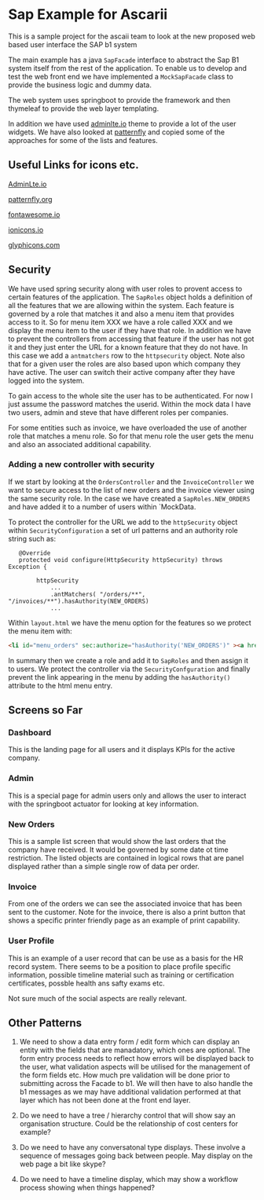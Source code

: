 # Sap Example for Ascarii
This is a sample project for the ascaii team to look at the new proposed web based user interface the SAP b1 system

The main example has a java `SapFacade` interface to abstract the Sap B1 system itself from the rest of the application.
To enable us to develop and test the web front end we have implemented a `MockSapFacade` class to provide the business logic and dummy data.

The web system uses springboot to provide the framework and then thymeleaf to provide the web layer templating.

In addition we have used [adminlte.io](http://adminlte.io) theme to provide a lot of the user widgets. We have also looked at 
[patternfly](http://patternfly.org) and copied some of the approaches for some of the lists and features.

## Useful Links for icons etc.
[AdminLte.io](http://adminlte.io)

[patternfly.org](http://patternfly.org)

[fontawesome.io](http://fontawesome.io/icons/)

[ionicons.io](http://ionicons.com)

[glyphicons.com](http://glyphicons.com)

## Security

We have used spring security along with user roles to provent access to certain features of the application.
The `SapRoles` object holds a definition of all the features that we are allowing within the system.
Each feature is governed by a role that matches it and also a menu item that provides access to it. 
So for menu item XXX we have a role called XXX and we display the menu item
to the user if they have that role. 
In addition we have to prevent the controllers from accessing that feature if the user has not got it and they just enter the URL for a
known feature that they do not have. In this case we add a `antmatchers` row to the `httpsecurity` object. 
Note also that for a given user the roles are also based upon which company they have active.
The user can switch their active company after they have logged into the system.

To gain access to the whole site the user has to be authenticated. 
For now I just assume the password matches the userid. Within the mock data I have two users, admin and steve that
have different roles per companies.

For some entities such as invoice, we have overloaded the use of another role that matches a menu role. So for that 
menu role the user gets the menu and also an associated additional capability.

### Adding a new controller with security

If we start by looking at the `OrdersController` and the `InvoiceController` we want to secure access to the list of new orders and the invoice viewer using the
same security role. In the case we have created a `SapRoles.NEW_ORDERS` and have added it to a number of users within `MockData.

To protect the controller for the URL we add to the `httpSecurity` object within `SecurityConfiguration` a set of url patterns and an authority role string such as:

```
   @Override
   protected void configure(HttpSecurity httpSecurity) throws Exception {

        httpSecurity
            ...
            .antMatchers( "/orders/**", "/invoices/**").hasAuthority(NEW_ORDERS)
            ...
```

Within `layout.html` we have the menu option for the features so we protect the menu item with:

```html
<li id="menu_orders" sec:authorize="hasAuthority('NEW_ORDERS')" ><a href="/orders"><i class="fa fa-cart-arrow-down"></i> <span>New Orders</span></a></li>
```

In summary then we create a role and add it to `SapRoles` and then assign it to users. We protect the
controller via the `SecurityConfguration` and finally prevent the link appearing in the menu by adding the `hasAuthority()`
attribute to the html menu entry.



## Screens so Far
### Dashboard
This is the landing page for all users and it displays KPIs for the active company.

### Admin
This is a special page for admin users only and allows the user to interact with the springboot actuator for looking at key information.

### New Orders
This is a sample list screen that would show the last orders that the company have received. It would be governed by some date ot time restriction.
The listed objects are contained in logical rows that are panel displayed rather than a simple single row of data per order.

### Invoice
From one of the orders we can see the associated invoice that has been sent to the customer. Note for the invoice, there is also a print button
that shows a specific printer friendly page as an example of print capability.

### User Profile
This is an example of a user record that can be use as a basis for the HR record system. There seems
to be a position to place profile specific information, possible timeline material such as training or certification
certificates, possble health ans safty exams etc.

Not sure much of the social aspects are really relevant.

## Other Patterns

1. We need to show a data entry form / edit form which can display an entity with the fields that 
are manadatory, which ones are optional. The form entry process needs to reflect how errors
will be displayed back to the user, what validation aspects will be utilised for the management of the form fields etc. How much pre validation will be done
prior to submitting across the Facade to b1. We will then have to also handle the b1 messages as we may have additional
validation performed at that layer which has not been done at the front end layer.

1. Do we need to have a tree / hierarchy control that will show say an organisation structure. Could be the relationship of cost centers for example?

1. Do we need to have any conversatonal type displays. These involve a sequence of messages going back between people. May display on the web page a bit like skype?

1. Do we need to have a timeline display, which may show a workflow process showing
when things happened?